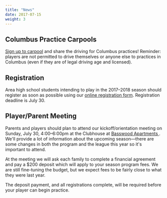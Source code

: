 ```yaml
---
title: "News"
date: 2017-07-15
weight: 3
---
```


<!--- 
<img class="image main" src="sponsor-placeholder.png">
--->

Columbus Practice Carpools
--------------------------
[Sign up to carpool][carpool] and share the driving for Columbus practices!
Reminder: players are not permitted to drive
themselves or anyone else to practices in Columbus (even if they are
of legal driving age and licensed).

[carpool]: http://www.signupgenius.com/go/10c084bacaa28a0fa7-blades6

Registration
------------
Area high school students intending to play in the 2017&ndash;2018 season
should register as soon as possible using our [online registration
form][form]. Registration deadline is July 30.

Player/Parent Meeting
---------------------
Parents and players should plan to attend our kickoff/orientation
meeting on Sunday, July 30, 4:00&ndash;6:00pm at the Clubhouse at [Basswood
Apartments <span class="icon fa-map-marker"></span>][basswood].
We'll provide a lot of information about the upcoming
season&mdash;there are some changes in both the program and the league
this year so it's important to attend.

At the meeting we will ask each family to complete a financial
agreement and pay a $200 deposit which will apply to your season
program fees. We are still fine-tuning the budget, but we expect fees
to be fairly close to what they were last year.

The deposit payment, and all registrations complete, will be required
before your player can begin practice.

[form]: https://docs.google.com/forms/d/e/1FAIpQLSfMF8We8YCKepB1_Cz_wV527T2bPyR_ufnAUZJkj1HaCyXr9w/viewform?usp=sf_link
[basswood]: https://www.google.com/maps/place/Basswood+Apartments/@39.1518696,-86.5730242,17z/data=%213m1%214b1%214m5%213m4%211s0x886c677a6ac12c4d:0x830c6aebc265b08%218m2%213d39.1518655%214d-86.5708355
